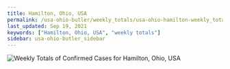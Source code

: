 ```yaml
---
title: Hamilton, Ohio, USA
permalink: /usa-ohio-butler/weekly_totals/usa-ohio-hamilton-weekly_totals.html
last_updated: Sep 19, 2021
keywords: ["Hamilton, Ohio, USA", "weekly totals"]
sidebar: usa-ohio-butler_sidebar
---
```


![Weekly Totals of Confirmed Cases for Hamilton, Ohio, USA](/covid_tracker/images/graphs/usa-ohio-hamilton-weekly_totals_graph.png)
